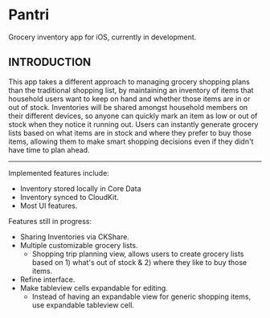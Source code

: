 # Pantri
Grocery inventory app for iOS, currently in development.

INTRODUCTION
------------

This app takes a different approach to managing grocery shopping plans than the traditional shopping list, by maintaining an inventory of items that household users want to keep on hand and whether those items are in or out of stock. Inventories will be shared amongst household members on their different devices, so anyone can quickly mark an item as low or out of stock when they notice it running out. Users can instantly generate grocery lists based on what items are in stock and where they prefer to buy those items, allowing them to make smart shopping decisions even if they didn't have time to plan ahead.
________

Implemented features include:
* Inventory stored locally in Core Data
* Inventory synced to CloudKit.
* Most UI features.

Features still in progress:
* Sharing Inventories via CKShare.
* Multiple customizable grocery lists.
  * Shopping trip planning view, allows users to create grocery lists based on 1) what's out of stock & 2) where they like to buy those items.
* Refine interface.
* Make tableview cells expandable for editing.
  * Instead of having an expandable view for generic shopping items, use expandable tableview cell.
  
  
